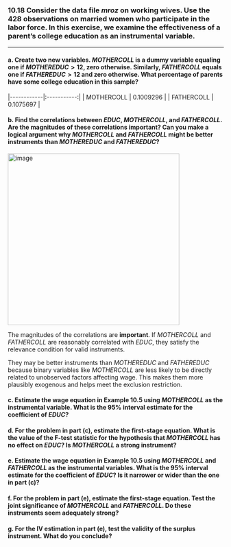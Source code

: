 ### 10.18 Consider the data file *mroz* on working wives. Use the 428 observations on married women who participate in the labor force. In this exercise, we examine the effectiveness of a parent’s college education as an instrumental variable.
---

#### a. Create two new variables. $MOTHERCOLL$ is a dummy variable equaling one if $MOTHEREDUC>12$, zero otherwise. Similarly, $FATHERCOLL$ equals one if $FATHEREDUC>12$ and zero otherwise. What percentage of parents have some college education in this sample?

|------------|:-----------:|
| MOTHERCOLL | 0.1009296   | 
| FATHERCOLL | 0.1075697   |

#### b. Find the correlations between $EDUC$, $MOTHERCOLL$, and $FATHERCOLL$. Are the magnitudes of these correlations important? Can you make a logical argument why $MOTHERCOLL$ and $FATHERCOLL$ might be better instruments than $MOTHEREDUC$ and $FATHEREDUC$?

<img width="400" alt="image" src="https://github.com/user-attachments/assets/90b50d4a-5eec-41da-af54-b6d15cc940e7" />

The magnitudes of the correlations are **important**. If $MOTHERCOLL$ and $FATHERCOLL$ are reasonably correlated with $EDUC$, they satisfy the relevance condition for valid instruments.

They may be better instruments than $MOTHEREDUC$ and $FATHEREDUC$ because binary variables like $MOTHERCOLL$ are less likely to be directly related to unobserved factors affecting wage. This makes them more plausibly exogenous and helps meet the exclusion restriction.

#### c. Estimate the wage equation in Example 10.5 using $MOTHERCOLL$ as the instrumental variable. What is the 95% interval estimate for the coefficient of $EDUC$?

#### d. For the problem in part (c), estimate the first-stage equation. What is the value of the F-test statistic for the hypothesis that $MOTHERCOLL$ has no effect on $EDUC$? Is $MOTHERCOLL$ a strong instrument?

#### e. Estimate the wage equation in Example 10.5 using $MOTHERCOLL$ and $FATHERCOLL$ as the instrumental variables. What is the 95% interval estimate for the coefficient of $EDUC$? Is it narrower or wider than the one in part (c)?

#### f. For the problem in part (e), estimate the first-stage equation. Test the joint significance of $MOTHERCOLL$ and $FATHERCOLL$. Do these instruments seem adequately strong?

#### g. For the IV estimation in part (e), test the validity of the surplus instrument. What do you conclude?
